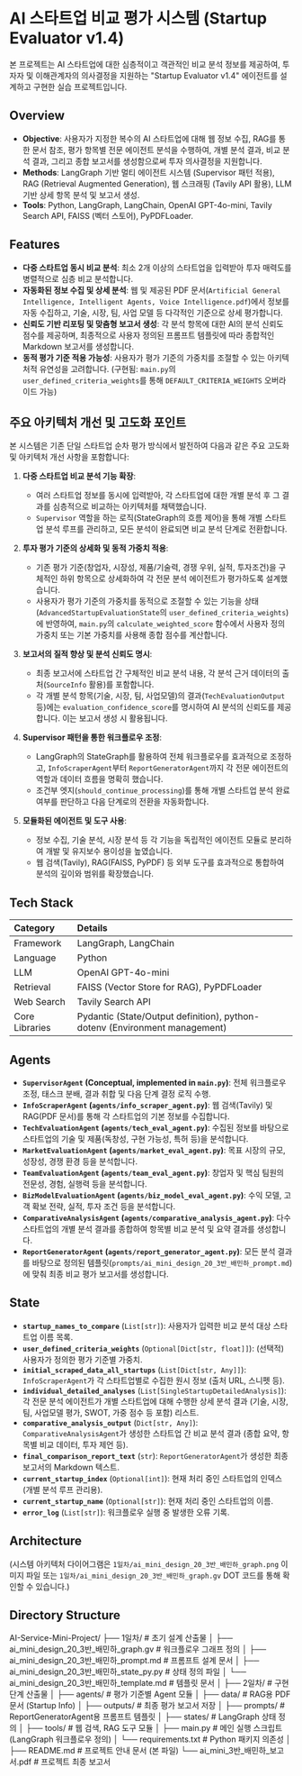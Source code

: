# AI 스타트업 비교 평가 시스템 (Startup Evaluator v1.4)

본 프로젝트는 AI 스타트업에 대한 심층적이고 객관적인 비교 분석 정보를 제공하여, 투자자 및 이해관계자의 의사결정을 지원하는 "Startup Evaluator v1.4" 에이전트를 설계하고 구현한 실습 프로젝트입니다.

## Overview

-   **Objective**: 사용자가 지정한 복수의 AI 스타트업에 대해 웹 정보 수집, RAG를 통한 문서 참조, 평가 항목별 전문 에이전트 분석을 수행하여, 개별 분석 결과, 비교 분석 결과, 그리고 종합 보고서를 생성함으로써 투자 의사결정을 지원합니다.
-   **Methods**: LangGraph 기반 멀티 에이전트 시스템 (Supervisor 패턴 적용), RAG (Retrieval Augmented Generation), 웹 스크래핑 (Tavily API 활용), LLM 기반 상세 항목 분석 및 보고서 생성.
-   **Tools**: Python, LangGraph, LangChain, OpenAI GPT-4o-mini, Tavily Search API, FAISS (벡터 스토어), PyPDFLoader.

## Features

-   **다중 스타트업 동시 비교 분석**: 최소 2개 이상의 스타트업을 입력받아 투자 매력도를 병렬적으로 심층 비교 분석합니다.
-   **자동화된 정보 수집 및 상세 분석**: 웹 및 제공된 PDF 문서(`Artificial General Intelligence, Intelligent Agents, Voice Intelligence.pdf`)에서 정보를 자동 수집하고, 기술, 시장, 팀, 사업 모델 등 다각적인 기준으로 상세 평가합니다.
-   **신뢰도 기반 리포팅 및 맞춤형 보고서 생성**: 각 분석 항목에 대한 AI의 분석 신뢰도 점수를 제공하며, 최종적으로 사용자 정의된 프롬프트 템플릿에 따라 종합적인 Markdown 보고서를 생성합니다.
-   **동적 평가 기준 적용 가능성**: 사용자가 평가 기준의 가중치를 조절할 수 있는 아키텍처적 유연성을 고려합니다. (구현됨: `main.py`의 `user_defined_criteria_weights`를 통해 `DEFAULT_CRITERIA_WEIGHTS` 오버라이드 가능)

## 주요 아키텍처 개선 및 고도화 포인트

본 시스템은 기존 단일 스타트업 순차 평가 방식에서 발전하여 다음과 같은 주요 고도화 및 아키텍처 개선 사항을 포함합니다:

1.  **다중 스타트업 비교 분석 기능 확장**:
    * 여러 스타트업 정보를 동시에 입력받아, 각 스타트업에 대한 개별 분석 후 그 결과를 심층적으로 비교하는 아키텍처를 채택했습니다.
    * `Supervisor` 역할을 하는 로직(StateGraph의 흐름 제어)을 통해 개별 스타트업 분석 루프를 관리하고, 모든 분석이 완료되면 비교 분석 단계로 전환합니다.

2.  **투자 평가 기준의 상세화 및 동적 가중치 적용**:
    * 기존 평가 기준(창업자, 시장성, 제품/기술력, 경쟁 우위, 실적, 투자조건)을 구체적인 하위 항목으로 상세화하여 각 전문 분석 에이전트가 평가하도록 설계했습니다.
    * 사용자가 평가 기준의 가중치를 동적으로 조절할 수 있는 기능을 상태(`AdvancedStartupEvaluationState`의 `user_defined_criteria_weights`)에 반영하여, `main.py`의 `calculate_weighted_score` 함수에서 사용자 정의 가중치 또는 기본 가중치를 사용해 종합 점수를 계산합니다.

3.  **보고서의 질적 향상 및 분석 신뢰도 명시**:
    * 최종 보고서에 스타트업 간 구체적인 비교 분석 내용, 각 분석 근거 데이터의 출처(`SourceInfo` 활용)를 포함합니다.
    * 각 개별 분석 항목(기술, 시장, 팀, 사업모델)의 결과(`TechEvaluationOutput` 등)에는 `evaluation_confidence_score`를 명시하여 AI 분석의 신뢰도를 제공합니다. 이는 보고서 생성 시 활용됩니다.

4.  **Supervisor 패턴을 통한 워크플로우 조정**:
    * LangGraph의 StateGraph를 활용하여 전체 워크플로우를 효과적으로 조정하고, `InfoScraperAgent`부터 `ReportGeneratorAgent`까지 각 전문 에이전트의 역할과 데이터 흐름을 명확히 했습니다.
    * 조건부 엣지(`should_continue_processing`)를 통해 개별 스타트업 분석 완료 여부를 판단하고 다음 단계로의 전환을 자동화합니다.

5.  **모듈화된 에이전트 및 도구 사용**:
    * 정보 수집, 기술 분석, 시장 분석 등 각 기능을 독립적인 에이전트 모듈로 분리하여 개발 및 유지보수 용이성을 높였습니다.
    * 웹 검색(Tavily), RAG(FAISS, PyPDF) 등 외부 도구를 효과적으로 통합하여 분석의 깊이와 범위를 확장했습니다.

## Tech Stack

| Category        | Details                                                                 |
| :-------------- | :---------------------------------------------------------------------- |
| Framework       | LangGraph, LangChain                                                    |
| Language        | Python                                                                  |
| LLM             | OpenAI GPT-4o-mini                                                      |
| Retrieval       | FAISS (Vector Store for RAG), PyPDFLoader                               |
| Web Search      | Tavily Search API                                                       |
| Core Libraries  | Pydantic (State/Output definition), python-dotenv (Environment management) |

## Agents

-   **`SupervisorAgent` (Conceptual, implemented in `main.py`)**: 전체 워크플로우 조정, 태스크 분배, 결과 취합 및 다음 단계 결정 로직 수행.
-   **`InfoScraperAgent` (`agents/info_scraper_agent.py`)**: 웹 검색(Tavily) 및 RAG(PDF 문서)를 통해 각 스타트업의 기본 정보를 수집합니다.
-   **`TechEvaluationAgent` (`agents/tech_eval_agent.py`)**: 수집된 정보를 바탕으로 스타트업의 기술 및 제품(독창성, 구현 가능성, 특허 등)을 분석합니다.
-   **`MarketEvaluationAgent` (`agents/market_eval_agent.py`)**: 목표 시장의 규모, 성장성, 경쟁 환경 등을 분석합니다.
-   **`TeamEvaluationAgent` (`agents/team_eval_agent.py`)**: 창업자 및 핵심 팀원의 전문성, 경험, 실행력 등을 분석합니다.
-   **`BizModelEvaluationAgent` (`agents/biz_model_eval_agent.py`)**: 수익 모델, 고객 확보 전략, 실적, 투자 조건 등을 분석합니다.
-   **`ComparativeAnalysisAgent` (`agents/comparative_analysis_agent.py`)**: 다수 스타트업의 개별 분석 결과를 종합하여 항목별 비교 분석 및 요약 결과를 생성합니다.
-   **`ReportGeneratorAgent` (`agents/report_generator_agent.py`)**: 모든 분석 결과를 바탕으로 정의된 템플릿(`prompts/ai_mini_design_20_3반_배민하_prompt.md`)에 맞춰 최종 비교 평가 보고서를 생성합니다.

## State 

-   **`startup_names_to_compare`** (`List[str]`): 사용자가 입력한 비교 분석 대상 스타트업 이름 목록.
-   **`user_defined_criteria_weights`** (`Optional[Dict[str, float]]`): (선택적) 사용자가 정의한 평가 기준별 가중치.
-   **`initial_scraped_data_all_startups`** (`List[Dict[str, Any]]`): `InfoScraperAgent`가 각 스타트업별로 수집한 원시 정보 (출처 URL, 스니펫 등).
-   **`individual_detailed_analyses`** (`List[SingleStartupDetailedAnalysis]`): 각 전문 분석 에이전트가 개별 스타트업에 대해 수행한 상세 분석 결과 (기술, 시장, 팀, 사업모델 평가, SWOT, 가중 점수 등 포함) 리스트.
-   **`comparative_analysis_output`** (`Dict[str, Any]`): `ComparativeAnalysisAgent`가 생성한 스타트업 간 비교 분석 결과 (종합 요약, 항목별 비교 데이터, 투자 제언 등).
-   **`final_comparison_report_text`** (`str`): `ReportGeneratorAgent`가 생성한 최종 보고서의 Markdown 텍스트.
-   **`current_startup_index`** (`Optional[int]`): 현재 처리 중인 스타트업의 인덱스 (개별 분석 루프 관리용).
-   **`current_startup_name`** (`Optional[str]`): 현재 처리 중인 스타트업의 이름.
-   **`error_log`** (`List[str]`): 워크플로우 실행 중 발생한 오류 기록.

## Architecture

(시스템 아키텍처 다이어그램은 `1일차/ai_mini_design_20_3반_배민하_graph.png` 이미지 파일 또는 `1일차/ai_mini_design_20_3반_배민하_graph.gv` DOT 코드를 통해 확인할 수 있습니다.)

## Directory Structure
AI-Service-Mini-Project/
├── 1일차/                     # 초기 설계 산출물
│   ├── ai_mini_design_20_3반_배민하_graph.gv      # 워크플로우 그래프 정의
│   ├── ai_mini_design_20_3반_배민하_prompt.md     # 프롬프트 설계 문서
│   ├── ai_mini_design_20_3반_배민하_state_py.py   # 상태 정의 파일
│   └── ai_mini_design_20_3반_배민하_template.md   # 템플릿 문서
│
├── 2일차/                     # 구현 단계 산출물
│   ├── agents/               # 평가 기준별 Agent 모듈
│   ├── data/                 # RAG용 PDF 문서 (Startup Info)
│   ├── outputs/              # 최종 평가 보고서 저장
│   ├── prompts/              # ReportGeneratorAgent용 프롬프트 템플릿
│   ├── states/               # LangGraph 상태 정의
│   ├── tools/                # 웹 검색, RAG 도구 모듈
│   ├── main.py               # 메인 실행 스크립트 (LangGraph 워크플로우 정의)
│   └── requirements.txt      # Python 패키지 의존성
│
├── README.md                 # 프로젝트 안내 문서 (본 파일)
└── ai_mini_3반_배민하_보고서.pdf  # 프로젝트 최종 보고서

